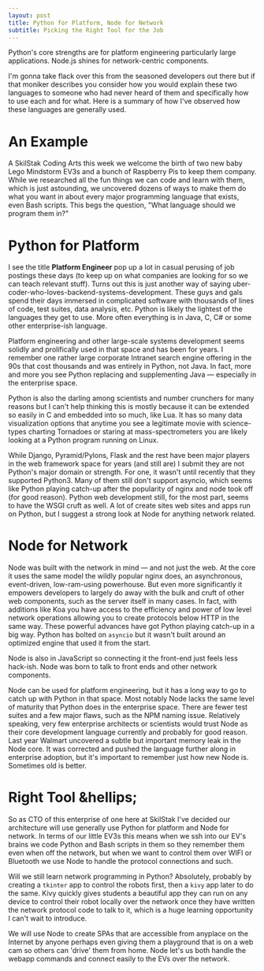 ```yaml
---
layout: post
title: Python for Platform, Node for Network
subtitle: Picking the Right Tool for the Job
---
```


Python's core strengths are for platform engineering particularly large
applications. Node.js shines for network-centric components.

I'm gonna take flack over this from the seasoned developers out there
but if that moniker describes you consider how you would explain these
two languages to someone who had never heard of them and specifically
how to use each and for what. Here is a summary of how I've observed
how these languages are generally used.

An Example
==========
A SkilStak Coding Arts this week we welcome the birth of two new baby Lego
Mindstorm EV3s and a bunch of Raspberry Pis to keep them company. While
we researched all the fun things we can code and learn with them, which
is just astounding, we uncovered dozens of ways to make them do what
you want in about every major programming language that exists, even
Bash scripts. This begs the question, "What language should we program
them in?"

Python for Platform
===================
I see the title **Platform Engineer** pop up a lot in casual perusing of
job postings these days (to keep up on what companies are looking for
so we can teach relevant stuff). Turns out this is just another way of
saying uber-coder-who-loves-backend-systems-development. These guys and
gals spend their days immersed in complicated software with thousands
of lines of code, test suites, data analysis, etc. Python is likely the
lightest of the languages they get to use. More often everything is in
Java, C, C# or some other enterprise-ish language.

Platform engineering and other large-scale systems development seems
solidly and prolifically used in that space and has been for years.
I remember one rather large corporate Intranet search engine offering in
the 90s that cost thousands and was entirely in Python, not Java. In fact,
more and more you see Python replacing and supplementing Java &mdash;
especially in the enterprise space.

Python is also the darling among scientists and number crunchers for
many reasons but I can't help thinking this is mostly because it can be
extended so easily in C and embedded into so much, like Lua. It has so
many data visualization options that anytime you see a legitimate movie
with science-types charting Tornadoes or staring at mass-spectrometers
you are likely looking at a Python program running on Linux.

While Django, Pyramid/Pylons, Flask and the rest have been major players
in the web framework space for years (and still are) I submit they are
not Python's major domain or strength. For one, it wasn't until recently
that they supported Python3. Many of them still don't support asyncio,
which seems like Python playing catch-up after the popularity of nginx
and node took off (for good reason). Python web development still,
for the most part, seems to have the WSGI cruft as well. A lot of create
sites web sites and apps run on Python, but I suggest a strong look at Node
for anything network related.

Node for Network
================
Node was built with the network in mind &mdash; and not just the
web. At the core it uses the same model the wildly popular nginx does,
an asynchronous, event-driven, low-ram-using powerhouse. But even more
significantly it empowers developers to largely do away with the bulk and
cruft of other web components, such as the server itself in many cases. In
fact, with additions like Koa you have access to the efficiency and power
of low level network operations allowing you to create protocols below
HTTP in the same way. These powerful advances have got Python playing
catch-up in a big way. Python has bolted on `asyncio` but it wasn't built
around an optimized engine that used it from the start.

Node is also in JavaScript so connecting it the front-end just feels
less hack-ish. Node was born to talk to front ends and other network
components.

Node can be used for platform engineering, but it has a long way to go to
catch up with Python in that space. Most notably Node lacks the same level
of maturity that Python does in the enterprise space. There are fewer test
suites and a few major flaws, such as the NPM naming issue. Relatively
speaking, very few enterprise architects or scientists would trust Node as
their core development language currently and probably for good reason.
Last year Walmart uncovered a subtle but important memory leak in the
Node core. It was corrected and pushed the language further along in
enterprise adoption, but it's important to remember just how new Node
is. Sometimes old is better.

Right Tool &hellips;
====================
So as CTO of this enterprise of one here at SkilStak I've decided our
architecture will use generally use Python for platform and Node for
network. In terms of our little EV3s this means when we ssh into our
EV's brains we code Python and Bash scripts in them so they remember
them even when off the network, but when we want to control them over
WIFI or Bluetooth we use Node to handle the protocol connections and
such. 

Will we still learn network programming in Python? Absolutely, probably
by creating a `tkinter` app to control the robots first, then a `kivy`
app later to do the same. Kivy quickly gives students a beautiful app
they can run on any device to control their robot locally over the
network once they have written the network protocol code to talk to it,
which is a huge learning opportunity I can't wait to introduce.

We will use Node to create SPAs that are accessible from anyplace on the
Internet by anyone perhaps even giving them a playground that is on a web
cam so others can 'drive' them from home. Node let's us both handle the
webapp commands and connect easily to the EVs over the network.
